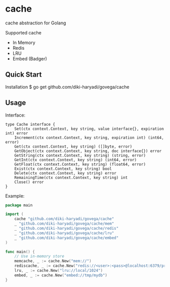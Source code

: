 # cache
cache abstraction for Golang

Supported cache
  - In Memory
  - Redis
  - LRU
  - Embed (Badger)

## Quick Start

Installation
    $ go get github.com/diki-haryadi/govega/cache


## Usage

Interface:
```
type Cache interface {
	Set(ctx context.Context, key string, value interface{}, expiration int) error
	Increment(ctx context.Context, key string, expiration int) (int64, error)
	Get(ctx context.Context, key string) ([]byte, error)
	GetObject(ctx context.Context, key string, doc interface{}) error
	GetString(ctx context.Context, key string) (string, error)
	GetInt(ctx context.Context, key string) (int64, error)
	GetFloat(ctx context.Context, key string) (float64, error)
	Exist(ctx context.Context, key string) bool
	Delete(ctx context.Context, key string) error
	RemainingTime(ctx context.Context, key string) int
	Close() error
}
```

Example:

```go
package main

import (
	cache "github.com/diki-haryadi/govega/cache"
	_ "github.com/diki-haryadi/govega/cache/mem"
	_ "github.com/diki-haryadi/govega/cache/redis"
	_ "github.com/diki-haryadi/govega/cache/lru"
	_ "github.com/diki-haryadi/govega/cache/embed"
)

func main() {
	// Use in-memory store
	memcache, _ := cache.New("mem://")
	rediscache, _ := cache.New("redis://<user>:<pass>@localhost:6379/prefix")
	lru, _ := cache.New("lru://local/1024")
	embed, _ := cache.New("embed://tmp/mydb")
}
```
